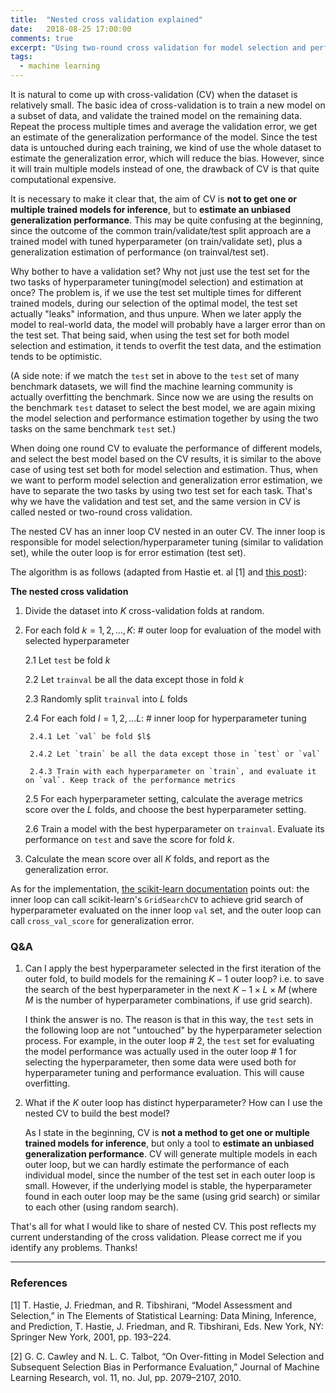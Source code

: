 ```yaml
---
title:  "Nested cross validation explained"
date:   2018-08-25 17:00:00
comments: true
excerpt: "Using two-round cross validation for model selection and performance evaluation."
tags:
  - machine learning
---
```


It is natural to come up with cross-validation (CV) when the dataset is relatively small. The basic idea of cross-validation is to train a new model on a subset of data, and validate the trained model on the remaining data. Repeat the process multiple times and average the validation error, we get an estimate of the generalization performance of the model. Since the test data is untouched during each training, we kind of use the whole dataset to estimate the generalization error, which will reduce the bias. However, since it will train multiple models instead of one, the drawback of CV is that quite computational expensive.

It is necessary to make it clear that, the aim of CV is **not to get one or multiple trained models for inference**, but to **estimate an unbiased generalization performance**. This may be quite confusing at the beginning, since the outcome of the common train/validate/test split approach are a trained model with tuned hyperparameter (on train/validate set), plus a generalization estimation of performance (on trainval/test set).

Why bother to have a validation set? Why not just use the test set for the two tasks of hyperparameter tuning(model selection) and estimation at once? The problem is, if we use the test set multiple times for different trained models, during our selection of the optimal model, the test set actually "leaks" information, and thus unpure. When we later apply the model to real-world data, the model will probably have a larger error than on the test set. That being said, when using the test set for both model selection and estimation, it tends to overfit the test data, and the estimation tends to be optimistic.

(A side note: if we match the `test` set in above to the `test` set of many benchmark datasets, we will find the machine learning community is actually overfitting the benchmark. Since now we are using the results on the benchmark `test` dataset to select the best model, we are again mixing the model selection and performance estimation together by using the two tasks on the same benchmark `test` set.)

When doing one round CV to evaluate the performance of different models, and select the best model based on the CV results, it is similar to the above case of using test set both for model selection and estimation. Thus, when we want to perform model selection and generalization error estimation, we have to separate the two tasks by using two test set for each task. That's why we have the validation and test set, and the same version in CV is called nested or two-round cross validation.

The nested CV has an inner loop CV nested in an outer CV. The inner loop is responsible for model selection/hyperparameter tuning (similar to validation set), while the outer loop is for error estimation (test set).

The algorithm is as follows (adapted from Hastie et. al [1] and [this post](https://stats.stackexchange.com/questions/266225/step-by-step-explanation-of-k-fold-cross-validation-with-grid-search-to-optimise)):

**The nested cross validation**

1. Divide the dataset into $K$ cross-validation folds at random.

2. For each fold $k=1,2,...,K$:  # outer loop for evaluation of the model with selected hyperparameter

    2.1 Let `test` be fold $k$

    2.2 Let `trainval` be all the data except those in fold $k$

    2.3 Randomly split `trainval` into $L$ folds

    2.4 For each fold $l= 1,2,...L$: # inner loop for hyperparameter tuning

        2.4.1 Let `val` be fold $l$

        2.4.2 Let `train` be all the data except those in `test` or `val`

        2.4.3 Train with each hyperparameter on `train`, and evaluate it on `val`. Keep track of the performance metrics

    2.5 For each hyperparameter setting, calculate the average metrics score over the $L$ folds, and choose the best hyperparameter setting.

    2.6 Train a model with the best hyperparameter on `trainval`. Evaluate its performance on `test` and save the score for fold $k$.


3. Calculate the mean score over all $K$ folds, and report as the generalization error.


As for the implementation, [the scikit-learn documentation](http://scikit-learn.org/stable/auto_examples/model_selection/plot_nested_cross_validation_iris.html) points out: the inner loop can call scikit-learn's `GridSearchCV` to achieve grid search of hyperparameter evaluated on the inner loop `val` set, and the outer loop can call `cross_val_score` for generalization error.


### Q&A

1. Can I apply the best hyperparameter selected in the first iteration of the outer fold, to build models for the remaining $K-1$ outer loop? i.e. to save the search of the best hyperparameter in the next $K-1 \times L \times M$ (where $M$ is the number of hyperparameter combinations, if use grid search).


    I think the answer is no. The reason is that in this way, the `test` sets in the following loop are not "untouched" by the hyperparameter selection process. For example, in the outer loop # $2$, the `test` set for evaluating the model performance was actually used in the outer loop # $1$ for selecting the hyperparameter, then some data were used both for hyperparameter tuning and performance evaluation. This will cause overfitting.

2. What if the $K$ outer loop has distinct hyperparameter? How can I use the nested CV to build the best model?

    As I state in the beginning, CV is **not a method to get one or multiple trained models for inference**, but only a tool to **estimate an unbiased generalization performance**. CV will generate multiple models in each outer loop, but we can hardly estimate the performance of each individual model, since the number of the test set in each outer loop is small. However, if the underlying model is stable, the hyperparameter found in each outer loop may be the same (using grid search) or similar to each other (using random search).


That's all for what I would like to share of nested CV. This post reflects my current understanding of the cross validation. Please correct me if you identify any problems. Thanks!

---
### References

[1] T. Hastie, J. Friedman, and R. Tibshirani, “Model Assessment and Selection,” in The Elements of Statistical Learning: Data Mining, Inference, and Prediction, T. Hastie, J. Friedman, and R. Tibshirani, Eds. New York, NY: Springer New York, 2001, pp. 193–224.


[2] G. C. Cawley and N. L. C. Talbot, “On Over-fitting in Model Selection and Subsequent Selection Bias in Performance Evaluation,” Journal of Machine Learning Research, vol. 11, no. Jul, pp. 2079–2107, 2010.
